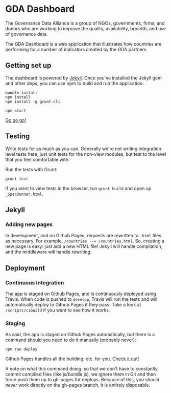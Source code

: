 # GDA Dashboard

The Governance Data Alliance is a group of NGOs, governments, firms, and
donors who are working to improve the quality, availability, breadth,
and use of governance data.

The GDA Dashboard is a web application that illustrates how countries
are performing for a number of indicators created by the GDA partners.

## Getting set up

The dashboard is powered by
[Jekyll](https://upload.wikimedia.org/wikipedia/commons/7/78/Dr_Jekyll_and_Mr_Hyde_poster_edit2.jpg).
Once you've installed the Jekyll gem and other deps, you can use npm to
build and run the application:

```
bundle install
npm install
npm install -g grunt-cli

npm start
```

[Go go go!](http://localhost:4000)

## Testing

Write tests for as much as you can. Generally we're not writing
integration level tests here, just unit tests for the non-view modules,
but test to the level that you feel comfortable with.

Run the tests with Grunt:

```
grunt test
```

If you want to view tests in the browser, run `grunt build` and open up
`_SpecRunner.html`.

## Jekyll

### Adding new pages

In development, and on Github Pages, requests are rewritten to `.html`
files as necessary. For example, `/countries --> /countries.html`. So,
creating a new page is easy: just add a new HTML file! Jekyll will
handle compilation, and the middleware will handle rewriting.

## Deployment

### Continuous Integration

The app is staged on Github Pages, and is continuously deployed using
Travis. When code is pushed to `develop`, Travis will run the tests and
will automatically deploy to Github Pages if they pass. Take a look at
`/scripts/cibuild` if you want to see how it works.

### Staging

As said, the app is staged on Github Pages automatically, but there is a
command should you need to do it manually (probably never):

```
npm run deploy
```

Github Pages handles all the building, etc. for you. [Check it
out!](http://vizzuality.github.io/GDA-Dashboard)

A note on what this command doing: so that we don't have to constantly commit
compiled files (like js/bundle.js), we ignore them in Git and then force
push them up to gh-pages for deploys. Because of this, you should
*never* work directly on the gh-pages branch, it is entirely disposable.
